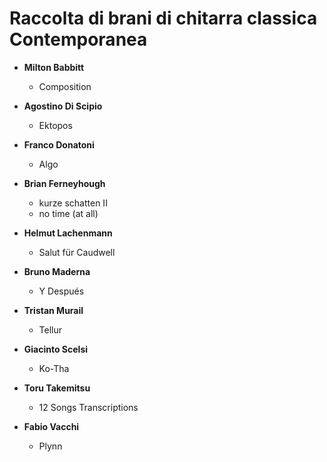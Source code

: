 # Raccolta di brani di chitarra classica Contemporanea

- **Milton Babbitt**
  
  - Composition

- **Agostino Di Scipio**
  
  - Ektopos

- **Franco Donatoni**
  
  - Algo

- **Brian Ferneyhough**
  
  - kurze schatten II
  - no time (at all)

- **Helmut Lachenmann**
  
  - Salut für Caudwell 

- **Bruno Maderna**
  
  - Y Después

- **Tristan Murail**
  
  - Tellur

- **Giacinto Scelsi**
  
  - Ko-Tha

- **Toru Takemitsu**
  
  - 12 Songs Transcriptions

- **Fabio Vacchi**
  
  - Plynn
